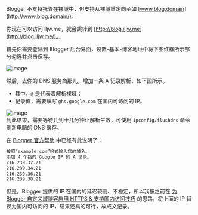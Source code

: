 Blogger 不支持托管在裸域中，但支持从裸域重定向至如 [www.blog.domain](http://www.blog.domain/)。  

你现在可以访问 iljw.me，就会跳转到 [http://blog.iljw.me](http://blog.iljw.me/)。  
  
首先你需要登陆到 Blogger 后台界面，设置-基本-博客地址中将下图红框所示部分勾选并点击保存。  
  
![image](https://cdn.jsdelivr.net/gh/joeyliu6/Blogger@master/static_files/iljw/img/large/006aVK2sgy1fzq2e15z99j30l90ddq4i.jpg)  
  
然后，去你的 DNS 服务商那儿，增加一条 A 记录解析，如下图所示。  

-   其中，`@`  是代表着解析裸域；
-   记录值，需要填写  `ghs.google.com`  在国内可访问的 IP。

![image](https://cdn.jsdelivr.net/gh/joeyliu6/Blogger@master/static_files/iljw/img/large/006aVK2sgy1fzq2ixcedsj30f90b9t8z.jpg)  
到此结束，需要等待几到十几分钟让解析生效，可使用 `ipconfig/flushdns` 命令刷新电脑的 DNS 缓存。  
  
在 [Blogger 官方帮助](https://support.google.com/blogger/answer/1233387) 中已经有此说明了：  

```html
按照“example.com”格式输入您的域名。
添加 4 个指向 Google IP 的 A 记录。
216.239.32.21
216.239.34.21
216.239.36.21
216.239.38.21
```

但是，Blogger 提供的 IP 在国内的延迟较高、不稳定，所以我按之前在 [为 Blogger 自定义域博客启用 HTTPS & 支持国内访问技巧](https://blog.iljw.me/2018/07/enable-blogger-https.html) 的思路，将上面的 IP 替换为国内可访问的 IP，结果还真的可行，故成文记录。
<!--stackedit_data:
eyJwcm9wZXJ0aWVzIjoidGFnczogJ2Jsb2dnZXIsMzAxJ1xuZG
F0ZTogMjAxOS0xLTMxXG5leGNlcnB0OiDkuLogQmxvZ2dlciDo
h6rlrprkuYnln5/lkI3lvIDlkK/oo7jln5/ph43lrprlkJHvvI
zljbPorr/pl64gaWxqdy5tZSDlj6/ot7PovazliLAgYmxvZy5p
bGp3Lm1l44CCXG4iLCJoaXN0b3J5IjpbLTIwNDMxNjk4MTldfQ
==
-->